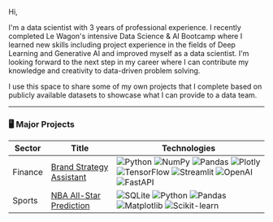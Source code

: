 Hi,

I'm a data scientist with 3 years of professional experience. I recently completed Le Wagon's intensive Data Science & AI Bootcamp where I learned new skills including project experience in the fields of Deep Learning and Generative AI and improved myself as a data scientist. I'm looking forward to the next step in my career where I can contribute my knowledge and creativity to data-driven problem solving.

I use this space to share some of my own projects that I complete based on publicly available datasets to showcase what I can provide to a data team.

---

### 🖥️ Major Projects
<!-- table -->
<!-- https://github.com/simple-icons/simple-icons/blob/develop/slugs.md -->
| Sector  | Title                                    | Technologies                                                                       |
|---------|------------------------------------------|------------------------------------------------------------------------------------|
| Finance | [Brand Strategy Assistant](https://github.com/ibraeksi/Finance/tree/main/brand_strategy_assistant) | ![Python](https://img.shields.io/badge/Python-3776AB?logo=python&logoColor=fff) ![NumPy](https://img.shields.io/badge/NumPy-4DABCF?logo=numpy&logoColor=fff) ![Pandas](https://img.shields.io/badge/Pandas-150458?logo=pandas&logoColor=fff) ![Plotly](https://img.shields.io/badge/-Plotly-black?style=flat-square&logo=plotly) ![TensorFlow](https://img.shields.io/badge/TensorFlow-ff8f00?logo=tensorflow&logoColor=white) ![Streamlit](https://img.shields.io/badge/-Streamlit-E50914?style=flat-square&logo=streamlit&logoColor=fff) ![OpenAI](https://img.shields.io/badge/OpenAI-74aa9c?logo=openai&logoColor=white) ![FastAPI](https://img.shields.io/badge/FastAPI-009485.svg?logo=fastapi&logoColor=white)
| Sports  | [NBA All-Star Prediction](https://github.com/ibraeksi/Sports/tree/main/allstar-prediction) | ![SQLite](https://img.shields.io/badge/SQLite-%2307405e.svg?logo=sqlite&logoColor=white) ![Python](https://img.shields.io/badge/Python-3776AB?logo=python&logoColor=fff) ![Pandas](https://img.shields.io/badge/Pandas-150458?logo=pandas&logoColor=fff) ![Matplotlib](https://custom-icon-badges.demolab.com/badge/Matplotlib-71D291?logo=matplotlib&logoColor=fff) ![Scikit-learn](https://img.shields.io/badge/-scikit--learn-%23F7931E?logo=scikit-learn&logoColor=white) |
